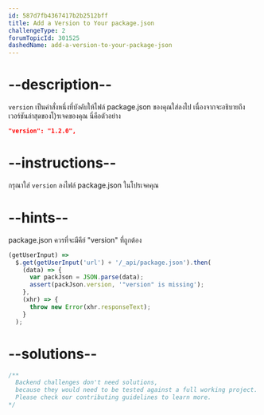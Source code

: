 ```yaml
---
id: 587d7fb4367417b2b2512bff
title: Add a Version to Your package.json
challengeType: 2
forumTopicId: 301525
dashedName: add-a-version-to-your-package-json
---
```


# --description--

`version` เป็นคำสั่งหนึ่งที่บังคับให้ไฟล์ package.json ของคุณใส่ลงไป เนื่องจากจะอธิบายถึงเวอร์ชันล่าสุดของโ)รเจคของคุณ นี่คือตัวอย่าง 

```json
"version": "1.2.0",
```

# --instructions--

กรุณาใส่ `version` ลงไฟล์ package.json ในโปรเจคคุณ 

# --hints--

package.json ควรที่จะมีคีย์ "version" ที่ถูกต้อง

```js
(getUserInput) =>
  $.get(getUserInput('url') + '/_api/package.json').then(
    (data) => {
      var packJson = JSON.parse(data);
      assert(packJson.version, '"version" is missing');
    },
    (xhr) => {
      throw new Error(xhr.responseText);
    }
  );
```

# --solutions--

```js
/**
  Backend challenges don't need solutions, 
  because they would need to be tested against a full working project. 
  Please check our contributing guidelines to learn more.
*/
```
